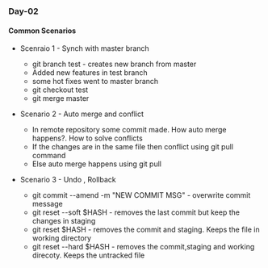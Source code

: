 ### Day-02

#### Common Scenarios

* Scenraio 1 - Synch with master branch
    * git branch test - creates new branch from master
    * Added new features in test branch
    * some hot fixes went to master branch
    * git checkout test
    * git merge master

* Scenario 2 - Auto merge and conflict
    * In remote repository some commit made. How auto merge happens?. How to solve conflicts
    * If the changes are in the same file then conflict using git pull command
    * Else auto merge happens using git pull

* Scenario 3 - Undo , Rollback
    * git commit --amend -m "NEW COMMIT MSG" - overwrite commit message
    * git reset --soft $HASH - removes the last commit but keep the changes in staging
    * git reset $HASH - removes the commit and staging. Keeps the file in working directory
    * git reset --hard $HASH - removes the commit,staging and working direcoty. Keeps the untracked file